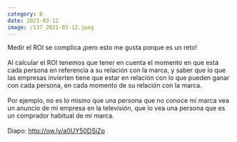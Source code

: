 ```yaml
--- 
category: B 
date: 2021-03-12 
image: /137_2021-03-12.jpeg 
--- 
```


Medir el ROI se complica ¡pero esto me gusta porque es un reto!<br><br>Al calcular el ROI tenemos que tener en cuenta el momento en que está cada persona en referencia a su relación con la marca, y saber que lo que las empresas invierten tiene que estar en relación con lo que pueden ganar con cada persona, en cada momento de su relación con la marca. <br><br>Por ejemplo, no es lo mismo que una persona que no conoce mi marca vea un anuncio de mi empresa en la televisión, que lo vea una persona que es un comprador habitual de mi marca. <br><br>Diapo: http://ow.ly/a0UY50DSiZp